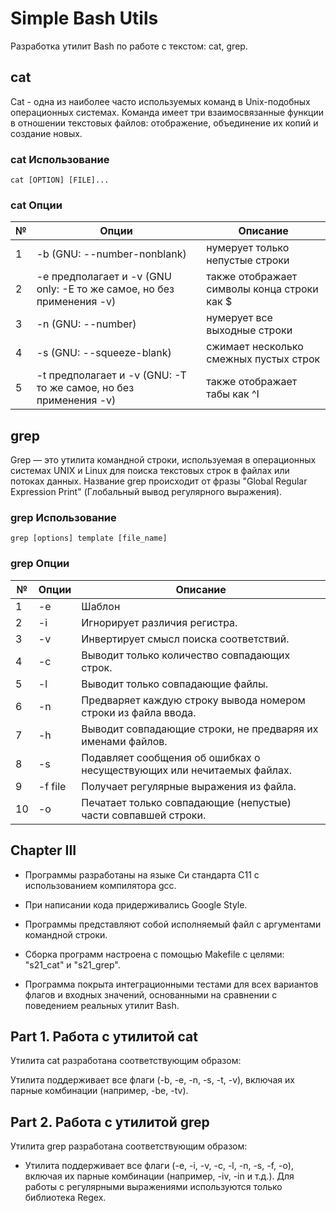 # Simple Bash Utils

Разработка утилит Bash по работе с текстом: cat, grep.

## cat

Cat - одна из наиболее часто используемых команд в Unix-подобных операционных системах. Команда имеет три взаимосвязанные функции в отношении текстовых файлов: отображение, объединение их копий и создание новых.

### cat Использование

`cat [OPTION] [FILE]...`

### cat Опции

| № | Опции | Описание |
| ------ | ------ | ------ |
| 1 | -b (GNU: --number-nonblank) | нумерует только непустые строки |
| 2 | -e предполагает и -v (GNU only: -E то же самое, но без применения -v) | также отображает символы конца строки как $  |
| 3 | -n (GNU: --number) | нумерует все выходные строки |
| 4 | -s (GNU: --squeeze-blank) | сжимает несколько смежных пустых строк |
| 5 | -t предполагает и -v (GNU: -T то же самое, но без применения -v) | также отображает табы как ^I |

## grep

Grep — это утилита командной строки, используемая в операционных системах UNIX и Linux для поиска текстовых строк в файлах или потоках данных. Название grep происходит от фразы "Global Regular Expression Print" (Глобальный вывод регулярного выражения).

### grep Использование

`grep [options] template [file_name]`

### grep Опции

| № | Опции | Описание |
| ------ | ------ | ------ |
| 1 | -e | Шаблон |
| 2 | -i | Игнорирует различия регистра.  |
| 3 | -v | Инвертирует смысл поиска соответствий. |
| 4 | -c | Выводит только количество совпадающих строк. |
| 5 | -l | Выводит только совпадающие файлы.  |
| 6 | -n | Предваряет каждую строку вывода номером строки из файла ввода. |
| 7 | -h | Выводит совпадающие строки, не предваряя их именами файлов. |
| 8 | -s | Подавляет сообщения об ошибках о несуществующих или нечитаемых файлах. |
| 9 | -f file | Получает регулярные выражения из файла. |
| 10 | -o | Печатает только совпадающие (непустые) части совпавшей строки. |


## Chapter III

- Программы разработаны на языке Си стандарта C11 с использованием компилятора gcc.

- При написании кода придерживались Google Style.

- Программы представляют собой исполняемый файл с аргументами командной строки.

- Сборка программ настроена с помощью Makefile с целями: "s21_cat" и "s21_grep".

- Программа покрыта интеграционными тестами для всех вариантов флагов и входных значений, основанными на сравнении с поведением реальных утилит Bash.

## Part 1. Работа с утилитой cat

Утилита cat разработана соответствующим образом:

Утилита поддерживает все флаги (-b, -e, -n, -s, -t, -v), включая их парные комбинации (например, -be, -tv).

## Part 2. Работа с утилитой grep

Утилита grep разработана соответствующим образом:

- Утилита поддерживает все флаги (-e, -i, -v, -c, -l, -n, -s, -f, -o), включая их парные комбинации (например, -iv, -in и т.д.).
Для работы с регулярными выражениями используются только библиотека Regex.

